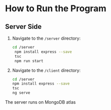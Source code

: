 # How to Run the Program

## Server Side

1. Navigate to the `/server` directory:
   ```bash
   cd /server
    npm install express --save
    tsc
    npm run start

2. Navigate to the `/client` directory:
     ```bash
   cd /server
    npm install express --save
    tsc
    ng serve
The server runs on MongoDB atlas
